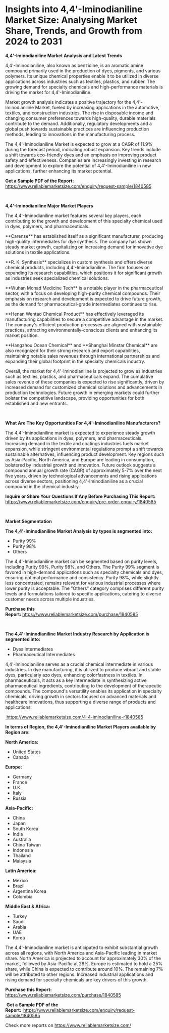 <p><h1>Insights into 4,4'-Iminodianiline Market Size: Analysing Market Share, Trends, and Growth from 2024 to 2031</h1></p><p><strong>4,4'-Iminodianiline Market Analysis and Latest Trends</strong></p>
<p><p>4,4'-Iminodianiline, also known as benzidine, is an aromatic amine compound primarily used in the production of dyes, pigments, and various polymers. Its unique chemical properties enable it to be utilized in diverse applications across industries such as textiles, plastics, and rubber. The growing demand for specialty chemicals and high-performance materials is driving the market for 4,4'-Iminodianiline.</p><p>Market growth analysis indicates a positive trajectory for the 4,4'-Iminodianiline Market, fueled by increasing applications in the automotive, textiles, and construction industries. The rise in disposable income and changing consumer preferences towards high-quality, durable materials contribute to the demand. Additionally, regulatory developments and a global push towards sustainable practices are influencing production methods, leading to innovations in the manufacturing process.</p><p>The 4,4'-Iminodianiline Market is expected to grow at a CAGR of 11.9% during the forecast period, indicating robust expansion. Key trends include a shift towards eco-friendly dyes and an emphasis on improving product safety and effectiveness. Companies are increasingly investing in research and development to explore the potential of 4,4'-Iminodianiline in new applications, further enhancing its market potential.</p></p>
<p><strong>Get a Sample PDF of the Report:&nbsp;</strong> <a href="https://www.reliablemarketsize.com/enquiry/request-sample/1840585?utm_campaign=1167&utm_medium=2&utm_source=Github&utm_content=ia&utm_term=31122024&utm_id=44-iminodianiline">https://www.reliablemarketsize.com/enquiry/request-sample/1840585</a></p>
<p>&nbsp;</p>
<p><strong>4,4'-Iminodianiline Major Market Players</strong></p>
<p><p>The 4,4'-Iminodianiline market features several key players, each contributing to the growth and development of this specialty chemical used in dyes, polymers, and pharmaceuticals. </p><p>**Carense** has established itself as a significant manufacturer, producing high-quality intermediates for dye synthesis. The company has shown steady market growth, capitalizing on increasing demand for innovative dye solutions in textile applications.</p><p>**R. K. Synthesis** specializes in custom synthesis and offers diverse chemical products, including 4,4'-Iminodianiline. The firm focuses on expanding its research capabilities, which positions it for significant growth as industries seek specialized chemical solutions.</p><p>**Wuhan Monad Medicine Tech** is a notable player in the pharmaceutical sector, with a focus on developing high-purity chemical compounds. Their emphasis on research and development is expected to drive future growth, as the demand for pharmaceutical-grade intermediates continues to rise.</p><p>**Henan Wentao Chemical Product** has effectively leveraged its manufacturing capabilities to secure a competitive advantage in the market. The company's efficient production processes are aligned with sustainable practices, attracting environmentally-conscious clients and enhancing its market position.</p><p>**Hangzhou Ocean Chemical** and **Shanghai Minstar Chemical** are also recognized for their strong research and export capabilities, maintaining notable sales revenues through international partnerships and expanding their global footprint in the specialty chemicals industry.</p><p>Overall, the market for 4,4'-Iminodianiline is projected to grow as industries such as textiles, plastics, and pharmaceuticals expand. The cumulative sales revenue of these companies is expected to rise significantly, driven by increased demand for customized chemical solutions and advancements in production technologies. Future growth in emerging markets could further bolster the competitive landscape, providing opportunities for both established and new entrants.</p></p>
<p>&nbsp;</p>
<p><strong>What Are The Key Opportunities For 4,4'-Iminodianiline Manufacturers?</strong></p>
<p><p>The 4,4'-Iminodianiline market is expected to experience steady growth driven by its applications in dyes, polymers, and pharmaceuticals. Increasing demand in the textile and coatings industries fuels market expansion, while stringent environmental regulations prompt a shift towards sustainable alternatives, influencing product development. Key regions such as Asia-Pacific, North America, and Europe are leading in consumption, bolstered by industrial growth and innovation. Future outlook suggests a compound annual growth rate (CAGR) of approximately 5-7% over the next five years, driven by technological advancements and rising applications across diverse sectors, positioning 4,4'-Iminodianiline as a crucial compound in the chemical industry.</p></p>
<p><strong>Inquire or Share Your Questions If Any Before Purchasing This Report:</strong> <a href="https://www.reliablemarketsize.com/enquiry/pre-order-enquiry/1840585?utm_campaign=1167&utm_medium=2&utm_source=Github&utm_content=ia&utm_term=31122024&utm_id=44-iminodianiline">https://www.reliablemarketsize.com/enquiry/pre-order-enquiry/1840585</a></p>
<p>&nbsp;</p>
<p><strong>Market Segmentation</strong></p>
<p><strong>The 4,4'-Iminodianiline Market Analysis by types is segmented into:</strong></p>
<p><ul><li>Purity 99%</li><li>Purity 98%</li><li>Others</li></ul></p>
<p><p>The 4,4'-Iminodianiline market can be segmented based on purity levels, including Purity 99%, Purity 98%, and Others. The Purity 99% segment is favored in high-demand applications such as specialty chemicals and dyes, ensuring optimal performance and consistency. Purity 98%, while slightly less concentrated, remains relevant for various industrial processes where lower purity is acceptable. The "Others" category comprises different purity levels and formulations tailored to specific applications, catering to diverse customer needs across multiple industries.</p></p>
<p><strong>Purchase this Report:&nbsp;</strong><a href="https://www.reliablemarketsize.com/purchase/1840585?utm_campaign=1167&utm_medium=2&utm_source=Github&utm_content=ia&utm_term=31122024&utm_id=44-iminodianiline">https://www.reliablemarketsize.com/purchase/1840585</a></p>
<p>&nbsp;</p>
<p><strong>The 4,4'-Iminodianiline Market Industry Research by Application is segmented into:</strong></p>
<p><ul><li>Dyes Intermediates</li><li>Pharmaceutical Intermediates</li></ul></p>
<p><p>4,4'-Iminodianiline serves as a crucial chemical intermediate in various industries. In dye manufacturing, it is utilized to produce vibrant and stable dyes, particularly azo dyes, enhancing colorfastness in textiles. In pharmaceuticals, it acts as a key intermediate in synthesizing active pharmaceutical ingredients, contributing to the development of therapeutic compounds. The compound's versatility enables its application in specialty chemicals, driving growth in sectors focused on advanced materials and healthcare innovations, thus supporting a diverse range of products and applications.</p></p>
<p><a href="https://www.reliablemarketsize.com/4-4-iminodianiline-r1840585?utm_campaign=1167&utm_medium=2&utm_source=Github&utm_content=ia&utm_term=31122024&utm_id=44-iminodianiline">&nbsp;https://www.reliablemarketsize.com/4-4-iminodianiline-r1840585</a></p>
<p><strong>In terms of Region, the 4,4'-Iminodianiline Market Players available by Region are:</strong></p>
<p>
    <p> <strong> North America: </strong>
        <ul>
            <li>United States</li>
            <li>Canada</li>
        </ul>
        </p> 
    <p> <strong> Europe: </strong>
        <ul>
            <li>Germany</li>
            <li>France</li>
            <li>U.K.</li>
            <li>Italy</li>
            <li>Russia</li>
        </ul>
        </p> 
    <p> <strong> Asia-Pacific: </strong>
        <ul>
            <li>China</li>
            <li>Japan</li>
            <li>South Korea</li>
            <li>India</li>
            <li>Australia</li>
            <li>China Taiwan</li>
            <li>Indonesia</li>
            <li>Thailand</li>
            <li>Malaysia</li>
        </ul>
        </p> 
    <p> <strong> Latin America: </strong>
        <ul>
            <li>Mexico</li>
            <li>Brazil</li>
            <li>Argentina Korea</li>
            <li>Colombia</li>
        </ul>
        </p> 
    <p> <strong> Middle East & Africa: </strong>
        <ul>
            <li>Turkey</li>
            <li>Saudi</li>
            <li>Arabia</li>
            <li>UAE</li>
            <li>Korea</li>
        </ul>
    </p>
    </p>
<p><p>The 4,4'-Iminodianiline market is anticipated to exhibit substantial growth across all regions, with North America and Asia-Pacific leading in market share. North America is projected to account for approximately 30% of the market, followed by Asia-Pacific at 28%. Europe is estimated to hold a 25% share, while China is expected to contribute around 10%. The remaining 7% will be attributed to other regions. Increased industrial applications and rising demand for specialty chemicals are key drivers of this growth.</p></p>
<p><strong>Purchase this Report: </strong><a href="https://www.reliablemarketsize.com/purchase/1840585?utm_campaign=1167&utm_medium=2&utm_source=Github&utm_content=ia&utm_term=31122024&utm_id=44-iminodianiline">https://www.reliablemarketsize.com/purchase/1840585</a></p>
<p>&nbsp;<strong>Get a Sample PDF of the Report:&nbsp;&nbsp;</strong><a href="https://www.reliablemarketsize.com/enquiry/request-sample/1840585?utm_campaign=1167&utm_medium=2&utm_source=Github&utm_content=ia&utm_term=31122024&utm_id=44-iminodianiline">https://www.reliablemarketsize.com/enquiry/request-sample/1840585</a></p>
<p><strong></strong></p>
<p>Check more reports on <a href="https://www.reliablemarketsize.com/?utm_campaign=1167&utm_medium=2&utm_source=Github&utm_content=ia&utm_term=31122024&utm_id=44-iminodianiline">https://www.reliablemarketsize.com/</a></p>
